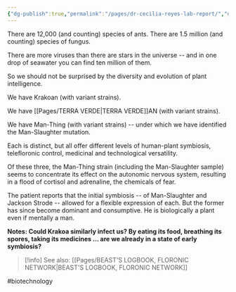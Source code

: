 ```yaml
---
{"dg-publish":true,"permalink":"/pages/dr-cecilia-reyes-lab-report/","dgShowLocalGraph":true}
---
```



There are 12,000 (and counting) species of ants. There are 1.5 million (and counting) species of fungus. 

There are more viruses than there are stars in the universe -- and in one drop of seawater you can find ten million of them. 

So we should not be surprised by the diversity and evolution of plant intelligence. 

We have Krakoan (with variant strains). 

We have [[Pages/TERRA VERDE\|TERRA VERDE]]AN (with variant strains). 

We have Man-Thing (with variant strains) -- under which we have identified the Man­-Slaughter mutation. 

Each is distinct, but all offer different levels of human-plant symbiosis, telefloronic control, medicinal and technological versatility. 

Of these three, the Man-Thing strain (including the Man-Slaughter sample) seems to concentrate its effect on the autonomic nervous system, resulting in a flood of cortisol and adrenaline, the chemicals of fear. 

The patient reports that the initial symbiosis -- of Man-Slaughter and Jackson Strode -- allowed for a flexible expression of each. But the former has since become dominant and consumptive. He is biologically a plant even if mentally a 
man. 

**Notes: Could Krakoa similarly infect us? By eating its food, breathing its spores, taking its medicines ... are we already in a state of early symbiosis?** 

>[!info] See also:
>[[Pages/BEAST'S LOGBOOK, FLORONIC NETWORK\|BEAST'S LOGBOOK, FLORONIC NETWORK]]

#biotechnology 